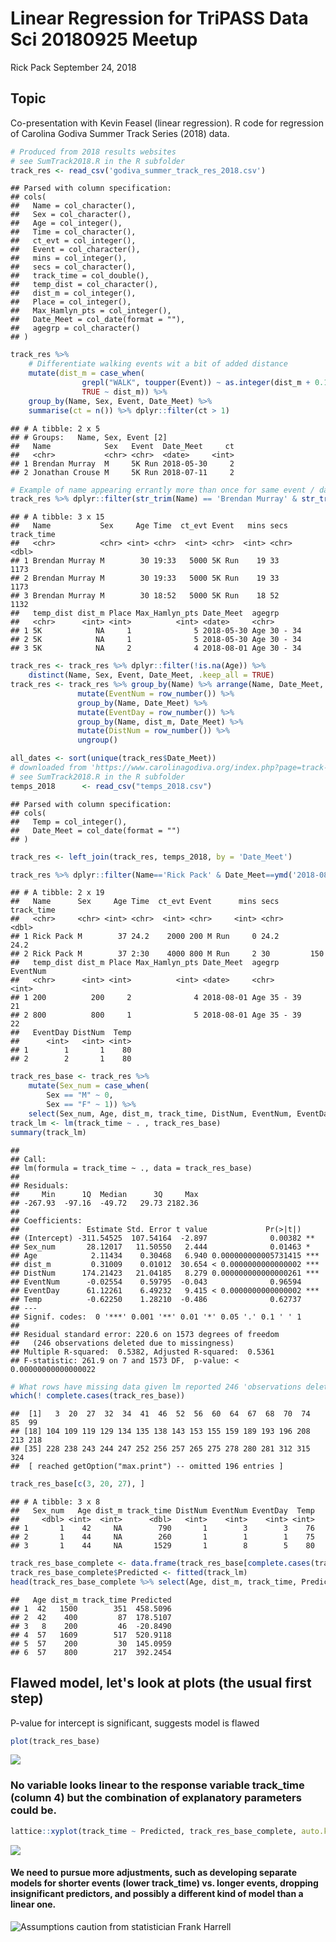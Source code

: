 Linear Regression for TriPASS Data Sci 20180925 Meetup
================
Rick Pack
September 24, 2018

Topic
-----

Co-presentation with Kevin Feasel (linear regression). R code for regression of Carolina Godiva Summer Track Series (2018) data.

``` r
# Produced from 2018 results websites 
# see SumTrack2018.R in the R subfolder
track_res <- read_csv('godiva_summer_track_res_2018.csv')
```

    ## Parsed with column specification:
    ## cols(
    ##   Name = col_character(),
    ##   Sex = col_character(),
    ##   Age = col_integer(),
    ##   Time = col_character(),
    ##   ct_evt = col_integer(),
    ##   Event = col_character(),
    ##   mins = col_integer(),
    ##   secs = col_character(),
    ##   track_time = col_double(),
    ##   temp_dist = col_character(),
    ##   dist_m = col_integer(),
    ##   Place = col_integer(),
    ##   Max_Hamlyn_pts = col_integer(),
    ##   Date_Meet = col_date(format = ""),
    ##   agegrp = col_character()
    ## )

``` r
track_res %>% 
    # Differentiate walking events wit a bit of added distance
    mutate(dist_m = case_when(
                grepl("WALK", toupper(Event)) ~ as.integer(dist_m + 0.11),
                TRUE ~ dist_m)) %>%
    group_by(Name, Sex, Event, Date_Meet) %>% 
    summarise(ct = n()) %>% dplyr::filter(ct > 1)
```

    ## # A tibble: 2 x 5
    ## # Groups:   Name, Sex, Event [2]
    ##   Name            Sex   Event  Date_Meet     ct
    ##   <chr>           <chr> <chr>  <date>     <int>
    ## 1 Brendan Murray  M     5K Run 2018-05-30     2
    ## 2 Jonathan Crouse M     5K Run 2018-07-11     2

``` r
# Example of name appearing errantly more than once for same event / day
track_res %>% dplyr::filter(str_trim(Name) == 'Brendan Murray' & str_trim(toupper(Event)) == '5K RUN')
```

    ## # A tibble: 3 x 15
    ##   Name           Sex     Age Time  ct_evt Event   mins secs  track_time
    ##   <chr>          <chr> <int> <chr>  <int> <chr>  <int> <chr>      <dbl>
    ## 1 Brendan Murray M        30 19:33   5000 5K Run    19 33          1173
    ## 2 Brendan Murray M        30 19:33   5000 5K Run    19 33          1173
    ## 3 Brendan Murray M        30 18:52   5000 5K Run    18 52          1132
    ##   temp_dist dist_m Place Max_Hamlyn_pts Date_Meet  agegrp     
    ##   <chr>      <int> <int>          <int> <date>     <chr>      
    ## 1 5K            NA     1              5 2018-05-30 Age 30 - 34
    ## 2 5K            NA     1              5 2018-05-30 Age 30 - 34
    ## 3 5K            NA     2              4 2018-08-01 Age 30 - 34

``` r
track_res <- track_res %>% dplyr::filter(!is.na(Age)) %>%
    distinct(Name, Sex, Event, Date_Meet, .keep_all = TRUE)
track_res <- track_res %>% group_by(Name) %>% arrange(Name, Date_Meet, ct_evt) %>%
               mutate(EventNum = row_number()) %>% 
               group_by(Name, Date_Meet) %>%
               mutate(EventDay = row_number()) %>%
               group_by(Name, dist_m, Date_Meet) %>%
               mutate(DistNum = row_number()) %>%
               ungroup()

all_dates <- sort(unique(track_res$Date_Meet))
# downloaded from 'https://www.carolinagodiva.org/index.php?page=track-season-weather-conditions')
# see SumTrack2018.R in the R subfolder
temps_2018      <- read_csv("temps_2018.csv")
```

    ## Parsed with column specification:
    ## cols(
    ##   Temp = col_integer(),
    ##   Date_Meet = col_date(format = "")
    ## )

``` r
track_res <- left_join(track_res, temps_2018, by = 'Date_Meet')

track_res %>% dplyr::filter(Name=='Rick Pack' & Date_Meet==ymd('2018-08-01'))
```

    ## # A tibble: 2 x 19
    ##   Name      Sex     Age Time  ct_evt Event      mins secs  track_time
    ##   <chr>     <chr> <int> <chr>  <int> <chr>     <int> <chr>      <dbl>
    ## 1 Rick Pack M        37 24.2    2000 200 M Run     0 24.2        24.2
    ## 2 Rick Pack M        37 2:30    4000 800 M Run     2 30         150  
    ##   temp_dist dist_m Place Max_Hamlyn_pts Date_Meet  agegrp      EventNum
    ##   <chr>      <int> <int>          <int> <date>     <chr>          <int>
    ## 1 200          200     2              4 2018-08-01 Age 35 - 39       21
    ## 2 800          800     1              5 2018-08-01 Age 35 - 39       22
    ##   EventDay DistNum  Temp
    ##      <int>   <int> <int>
    ## 1        1       1    80
    ## 2        2       1    80

``` r
track_res_base <- track_res %>% 
    mutate(Sex_num = case_when(
        Sex == "M" ~ 0,
        Sex == "F" ~ 1)) %>%
    select(Sex_num, Age, dist_m, track_time, DistNum, EventNum, EventDay, Temp)
track_lm <- lm(track_time ~ . , track_res_base)
summary(track_lm)
```

    ## 
    ## Call:
    ## lm(formula = track_time ~ ., data = track_res_base)
    ## 
    ## Residuals:
    ##     Min      1Q  Median      3Q     Max 
    ## -267.93  -97.16  -49.72   29.73 2182.36 
    ## 
    ## Coefficients:
    ##               Estimate Std. Error t value             Pr(>|t|)    
    ## (Intercept) -311.54525  107.54164  -2.897              0.00382 ** 
    ## Sex_num       28.12017   11.50550   2.444              0.01463 *  
    ## Age            2.11434    0.30468   6.940 0.000000000005731415 ***
    ## dist_m         0.31009    0.01012  30.654 < 0.0000000000000002 ***
    ## DistNum      174.21423   21.04185   8.279 0.000000000000000261 ***
    ## EventNum      -0.02554    0.59795  -0.043              0.96594    
    ## EventDay      61.12261    6.49232   9.415 < 0.0000000000000002 ***
    ## Temp          -0.62250    1.28210  -0.486              0.62737    
    ## ---
    ## Signif. codes:  0 '***' 0.001 '**' 0.01 '*' 0.05 '.' 0.1 ' ' 1
    ## 
    ## Residual standard error: 220.6 on 1573 degrees of freedom
    ##   (246 observations deleted due to missingness)
    ## Multiple R-squared:  0.5382, Adjusted R-squared:  0.5361 
    ## F-statistic: 261.9 on 7 and 1573 DF,  p-value: < 0.00000000000000022

``` r
# What rows have missing data given lm reported 246 'observations deleted due to missingness'?
which(! complete.cases(track_res_base))
```

    ##  [1]   3  20  27  32  34  41  46  52  56  60  64  67  68  70  74  85  99
    ## [18] 104 109 119 129 134 135 138 143 153 155 159 189 193 196 208 213 218
    ## [35] 228 238 243 244 247 252 256 257 265 275 278 280 281 312 315 324
    ##  [ reached getOption("max.print") -- omitted 196 entries ]

``` r
track_res_base[c(3, 20, 27), ]
```

    ## # A tibble: 3 x 8
    ##   Sex_num   Age dist_m track_time DistNum EventNum EventDay  Temp
    ##     <dbl> <int>  <int>      <dbl>   <int>    <int>    <int> <int>
    ## 1       1    42     NA        790       1        3        3    76
    ## 2       1    44     NA        260       1        1        1    75
    ## 3       1    44     NA       1529       1        8        5    80

``` r
track_res_base_complete <- data.frame(track_res_base[complete.cases(track_res_base),])
track_res_base_complete$Predicted <- fitted(track_lm)
head(track_res_base_complete %>% select(Age, dist_m, track_time, Predicted))
```

    ##   Age dist_m track_time Predicted
    ## 1  42   1500        351  458.5096
    ## 2  42    400         87  178.5107
    ## 3   8    200         46  -20.8490
    ## 4  57   1609        517  520.9118
    ## 5  57    200         30  145.0959
    ## 6  57    800        217  392.2454

Flawed model, let's look at plots (the usual first step)
--------------------------------------------------------

P-value for intercept is significant, suggests model is flawed

``` r
plot(track_res_base)
```

![](README_files/figure-markdown_github/plot1-1.png)

### No variable looks linear to the response variable track\_time (column 4) but the combination of explanatory parameters could be.

``` r
lattice::xyplot(track_time ~ Predicted, track_res_base_complete, auto.key = TRUE)
```

![](README_files/figure-markdown_github/plot2-1.png)

#### We need to pursue more adjustments, such as developing separate models for shorter events (lower track\_time) vs. longer events, dropping insignificant predictors, and possibly a different kind of model than a linear one.

![Assumptions caution from statistician Frank Harrell](assumptions_frank_harrell.jpg)
